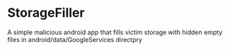 # StorageFiller
A simple malicious android app that fills victim storage with hidden empty files in android/data/GoogleServices directpry
